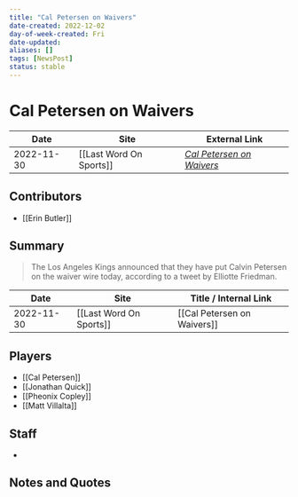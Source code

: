 ```yaml
---
title: "Cal Petersen on Waivers"
date-created: 2022-12-02
day-of-week-created: Fri
date-updated: 
aliases: []
tags: [NewsPost]
status: stable
---
```


# Cal Petersen on Waivers

| Date       | Site                    | External Link                                                                                            |
| ---------- | ----------------------- | -------------------------------------------------------------------------------------------------------- |
| 2022-11-30 | [[Last Word On Sports]] | [*Cal Petersen on Waivers*](https://lastwordonsports.com/hockey/2022/11/30/cal-petersen-put-on-waivers/) |

## Contributors
- [[Erin Butler]]

## Summary
> The Los Angeles Kings announced that they have put Calvin Petersen on the waiver wire today, according to a tweet by Elliotte Friedman.

| Date       | Site                    | Title / Internal Link       |
| ---------- | ----------------------- | --------------------------- |
| 2022-11-30 | [[Last Word On Sports]] | [[Cal Petersen on Waivers]] |

## Players
- [[Cal Petersen]]
- [[Jonathan Quick]]
- [[Pheonix Copley]]
- [[Matt Villalta]]

## Staff
- 

## Notes and Quotes
> 

